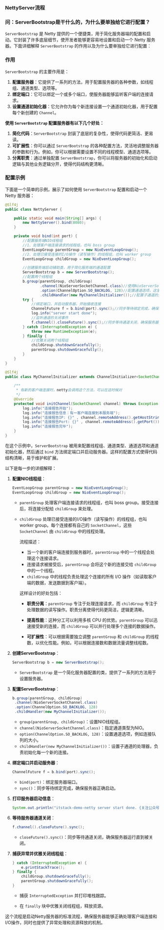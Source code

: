 

### NettyServer流程

### 问：ServerBootstrap是干什么的，为什么要单独给它进行配置？

`ServerBootstrap` 是 Netty 提供的一个便捷类，用于简化服务器端的配置和启动。它封装了许多底层细节，使开发者能够更容易地设置和启动一个 Netty 服务器。下面详细解释 `ServerBootstrap` 的作用以及为什么要单独给它进行配置：

### 作用

`ServerBootstrap` 的主要作用是：

1. **配置服务器**：它提供了一系列的方法，用于配置服务器的各种参数，如线程组、通道类型、选项等。
2. **绑定端口**：它可以绑定一个或多个端口，使服务器能够监听客户端的连接请求。
3. **设置通道初始化器**：它允许你为每个新连接设置一个通道初始化器，用于配置每个新创建的 `Channel`。



**使用 `ServerBootstrap` 配置服务器有以下几个好处：**

1. **简化代码**：`ServerBootstrap` 封装了底层的复杂性，使得代码更简洁、更易读。
2. **可扩展性**：你可以通过 `ServerBootstrap` 的各种配置方法，灵活地调整服务器的参数和行为。例如，你可以根据需要设置不同的线程模型、通道选项等。
3. **分离职责**：通过单独配置 `ServerBootstrap`，你可以将服务器的初始化和启动逻辑与其他业务逻辑分开，使得代码结构更清晰。

### 配置示例

下面是一个简单的示例，展示了如何使用 `ServerBootstrap` 配置和启动一个 Netty 服务器：

```java
@Slf4j
public class NettyServer {

    public static void main(String[] args) {
        new NettyServer().bind(8080);
    }

    private void bind(int port) {
        //配置服务端NIO线程组
        //1、处理客户端连接请求的线程组，也叫 boss group
        EventLoopGroup parentGroup = new NioEventLoopGroup();
        //2、处理已接受连接的I/O操作（读写操作）的线程组，也叫 worker group
        EventLoopGroup childGroup = new NioEventLoopGroup();

        //创建服务端启动辅助类，用于简化服务端的通道配置
        ServerBootstrap b = new ServerBootstrap();
        //配置两个线程组
        b.group(parentGroup, childGroup)
                .channel(NioServerSocketChannel.class)//使用NioServerSocketChannel实例化一个新的通道对象，以接收传入的连接
                .option(ChannelOption.SO_BACKLOG, 128)//配置通道选项，这里设置的时服务端接收连接的队列长度
                .childHandler(new MyChannelInitializer());//配置子通道的处理器
        try {
            //绑定端口，并启动服务器，开始接收连接
            ChannelFuture f = b.bind(port).sync();//同步等待绑定完成，确保服务器正确启动
            log.info("server start done");
            //监听通道的关闭事件
            f.channel().closeFuture().sync();//同步等待通道关闭，确保服务器运行直到被关闭。
        } catch (InterruptedException e) {
            throw new RuntimeException(e);
        } finally {
            //优雅关闭两个线程组
            childGroup.shutdownGracefully();
            parentGroup.shutdownGracefully();
        }
    }
}

@Slf4j
public class MyChannelInitializer extends ChannelInitializer<SocketChannel> {

    /**
     * 有新的客户端连接时，netty会调用这个方法，可以在这时候对
     */
    @Override
    protected void initChannel(SocketChannel channel) throws Exception {
        log.info("连接报告开始");
        log.info("连接报告信息：有一客户端连接到本服务端");
        log.info("连接报告IP: {}" , channel.remoteAddress().getHostString());
        log.info("连接报告Port: {}" , channel.remoteAddress().getPort());
        log.info("连接报告完毕");
    }
}
```

在这个示例中，`ServerBootstrap` 被用来配置线程组、通道类型、通道选项和通道初始化器，然后通过 `bind` 方法绑定端口并启动服务器。这样的配置方式使得代码结构清晰，易于维护和扩展。

以下是每一步的详细解释：

1. **配置NIO线程组**：

   ```java
   EventLoopGroup parentGroup = new NioEventLoopGroup();
   EventLoopGroup childGroup = new NioEventLoopGroup();
   ```

   - `parentGroup` 处理客户端连接请求的线程组，也叫 boss group。接受连接后，将连接分配给 `childGroup` 来处理。

   - `childGroup` 处理已接受连接的I/O操作（读写操作）的线程组，也叫 worker group。每个连接都有自己的 `SocketChannel`，这些 `SocketChannel` 由 `childGroup` 中的线程处理。

     

     流程描述：

     - 当一个新的客户端连接到服务器时，`parentGroup` 中的一个线程会处理这个连接请求。
     - 连接请求被接受后，`parentGroup` 会将这个新的连接交给 `childGroup` 中的一个线程。
     - `childGroup` 中的线程负责处理这个连接的所有 I/O 操作（如读取客户端的数据，发送数据到客户端）。

     这样设计的好处包括：

     - **职责分离**：`parentGroup` 专注于处理连接请求，而 `childGroup` 专注于处理数据的读写操作。职责分离使得代码更简洁，逻辑更清晰。

     - **提高性能**：这种分工可以利用多核 CPU 的优势。`parentGroup` 可以迅速接受新的连接，而 `childGroup` 可以并行处理多个连接的数据操作。

     - **可扩展性**：可以根据需要独立调整 `parentGroup` 和 `childGroup` 的线程数，以优化性能。例如，可以根据连接数和数据流量调整线程数。

       

2. **创建ServerBootstrap**：

   ```java
   ServerBootstrap b = new ServerBootstrap();
   ```

   - `ServerBootstrap` 是一个简化服务器配置的类，提供了一系列的方法用于设置服务器。

3. **配置ServerBootstrap**：

   ```java
   b.group(parentGroup, childGroup)
    .channel(NioServerSocketChannel.class)
    .option(ChannelOption.SO_BACKLOG, 128)
    .childHandler(new MyChannelInitializer());
   ```

   - `group(parentGroup, childGroup)`：设置NIO线程组。
   - `channel(NioServerSocketChannel.class)`：指定通道类型为NIO。
   - `option(ChannelOption.SO_BACKLOG, 128)`：设置通道选项，例如连接队列的大小。
   - `childHandler(new MyChannelInitializer())`：设置子通道的处理器，负责初始化每一个新的连接。

4. **绑定端口并启动服务器**：

   ```java
   ChannelFuture f = b.bind(port).sync();
   ```

   - `bind(port)`：绑定服务器端口。
   - `sync()`：同步等待绑定完成，确保服务器正确启动。

5. **打印服务器启动信息**：

   ```java
   System.out.println("itstack-demo-netty server start done. {关注公众号：bugstack虫洞栈，获取源码}");
   ```

6. **等待服务器通道关闭**：

   ```java
   f.channel().closeFuture().sync();
   ```

   - `closeFuture().sync()`：同步等待通道关闭，确保服务器运行直到被关闭。

7. **捕获异常并优雅关闭线程组**：

   ```java
   } catch (InterruptedException e) {
       e.printStackTrace();
   } finally {
       childGroup.shutdownGracefully();
       parentGroup.shutdownGracefully();
   }
   ```

   - 捕获 `InterruptedException` 并打印堆栈跟踪。

   - 在 `finally` 块中优雅关闭线程组，释放资源。

     

这个流程是启动Netty服务器的标准流程，确保服务器能够正确处理客户端连接和I/O操作，同时也提供了异常处理和资源释放的机制。